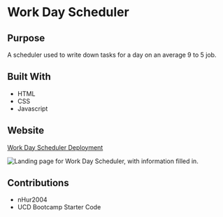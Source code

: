 # Work Day Scheduler

## Purpose

A scheduler used to write down tasks for a day on an average 9 to 5 job.

## Built With

- HTML
- CSS
- Javascript

## Website

<a href="https://nhur2004.github.io/work-day-scheduler/">Work Day Scheduler Deployment</a>

<image src="./assets/images/image.png"
       alt="Landing page for Work Day Scheduler, with information filled in."
/>

## Contributions

- nHur2004
- UCD Bootcamp Starter Code

